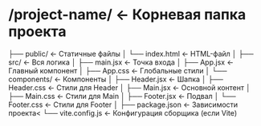 <h1>/project-name/               ← Корневая папка проекта</h1>
<p1>├── public/                  ← Статичные файлы</p1>
│   └── index.html           ← HTML-файл
│
<p2>├── src/                     ← Вся логика</p2>
│   ├── main.jsx             ← Точка входа
│   ├── App.jsx              ← Главный компонент
│   ├── App.css              ← Глобальные стили
│   └── components/          ← Компоненты
│       ├── Header.jsx       ← Шапка
│       ├── Header.css       ← Стили для Header
│       ├── Main.jsx         ← Основной контент
│       ├── Main.css         ← Стили для Main
│       ├── Footer.jsx       ← Подвал
│       └── Footer.css       ← Стили для Footer
│
<p3>├── package.json             ← Зависимости проекта<
└── vite.config.js           ← Конфигурация сборщика (если Vite)
